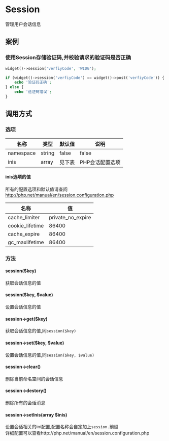 Session
=======

管理用户会话信息

案例
----

### 使用Session存储验证码,并校验请求的验证码是否正确
```php
widget()->session('verfiyCode', 'WIDG');

if (widget()->session('verfiyCode') == widget()->post('verfiyCode')) {
    echo '验证码正确';
} else {
    echo '验证码错误';
}
```

调用方式
--------

### 选项

名称      | 类型         | 默认值    | 说明
----------|--------------|-----------|------
namespace | string|false | false     | 存储会话信息的命名空间,默认不启用
inis      | array        | 见下表    | PHP会话配置选项

#### inis选项的值

所有的配置选项和默认值请查阅 http://php.net/manual/en/session.configuration.php

名称 			| 值
----------------|----
cache_limiter   | private_no_expire
cookie_lifetime | 86400
cache_expire 	| 86400
gc_maxlifetime	| 86400

### 方法

#### session($key)
获取会话信息的值

#### session($key, $value)
设置会话信息的值

#### session->get($key)
获取会话信息的值,同`session($key)`

#### session->set($key, $value)
设置会话信息的值,同`session($key, $value)`

#### session->clear()
删除当前命名空间的会话信息

#### session->destory()
删除所有的会话消息

#### session->setInis(array $inis)
设置会话相关的ini配置,配置名称会自定加上`session.`前缀  
详细配置可以查看http://php.net/manual/en/session.configuration.php
